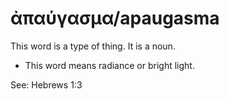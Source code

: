 # ἀπαύγασμα/apaugasma 
This word is a type of thing. It is a noun. 

* This word means radiance or bright light. 

See: Hebrews 1:3
